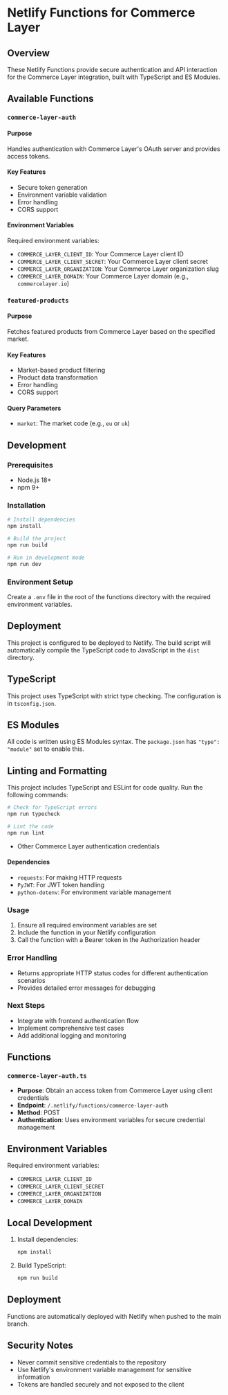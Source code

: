# Netlify Functions for Commerce Layer

## Overview
These Netlify Functions provide secure authentication and API interaction for the Commerce Layer integration, built with TypeScript and ES Modules.

## Available Functions

### `commerce-layer-auth`

#### Purpose
Handles authentication with Commerce Layer's OAuth server and provides access tokens.

#### Key Features
- Secure token generation
- Environment variable validation
- Error handling
- CORS support

#### Environment Variables
Required environment variables:
- `COMMERCE_LAYER_CLIENT_ID`: Your Commerce Layer client ID
- `COMMERCE_LAYER_CLIENT_SECRET`: Your Commerce Layer client secret
- `COMMERCE_LAYER_ORGANIZATION`: Your Commerce Layer organization slug
- `COMMERCE_LAYER_DOMAIN`: Your Commerce Layer domain (e.g., `commercelayer.io`)

### `featured-products`

#### Purpose
Fetches featured products from Commerce Layer based on the specified market.

#### Key Features
- Market-based product filtering
- Product data transformation
- Error handling
- CORS support

#### Query Parameters
- `market`: The market code (e.g., `eu` or `uk`)

## Development

### Prerequisites
- Node.js 18+
- npm 9+

### Installation

```bash
# Install dependencies
npm install

# Build the project
npm run build

# Run in development mode
npm run dev
```

### Environment Setup
Create a `.env` file in the root of the functions directory with the required environment variables.

## Deployment

This project is configured to be deployed to Netlify. The build script will automatically compile the TypeScript code to JavaScript in the `dist` directory.

## TypeScript

This project uses TypeScript with strict type checking. The configuration is in `tsconfig.json`.

## ES Modules

All code is written using ES Modules syntax. The `package.json` has `"type": "module"` set to enable this.

## Linting and Formatting

This project includes TypeScript and ESLint for code quality. Run the following commands:

```bash
# Check for TypeScript errors
npm run typecheck

# Lint the code
npm run lint
```
- Other Commerce Layer authentication credentials

#### Dependencies
- `requests`: For making HTTP requests
- `PyJWT`: For JWT token handling
- `python-dotenv`: For environment variable management

### Usage

1. Ensure all required environment variables are set
2. Include the function in your Netlify configuration
3. Call the function with a Bearer token in the Authorization header

### Error Handling
- Returns appropriate HTTP status codes for different authentication scenarios
- Provides detailed error messages for debugging

### Next Steps
- Integrate with frontend authentication flow
- Implement comprehensive test cases
- Add additional logging and monitoring

## Functions

### `commerce-layer-auth.ts`
- **Purpose**: Obtain an access token from Commerce Layer using client credentials
- **Endpoint**: `/.netlify/functions/commerce-layer-auth`
- **Method**: POST
- **Authentication**: Uses environment variables for secure credential management

## Environment Variables
Required environment variables:
- `COMMERCE_LAYER_CLIENT_ID`
- `COMMERCE_LAYER_CLIENT_SECRET`
- `COMMERCE_LAYER_ORGANIZATION`
- `COMMERCE_LAYER_DOMAIN`

## Local Development
1. Install dependencies:
   ```bash
   npm install
   ```

2. Build TypeScript:
   ```bash
   npm run build
   ```

## Deployment
Functions are automatically deployed with Netlify when pushed to the main branch.

## Security Notes
- Never commit sensitive credentials to the repository
- Use Netlify's environment variable management for sensitive information
- Tokens are handled securely and not exposed to the client

